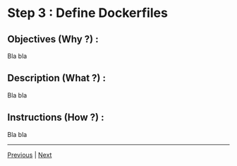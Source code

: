 Step 3 : Define Dockerfiles
==

Objectives (Why ?) :
--
Bla bla

Description (What ?) :
--
Bla bla

Instructions (How ?) :
--
Bla bla

---
<A href="https://github.com/babonet13/HostYourNode/tree/master/HowTo/2_Installapplications">Previous<A/> | <A href="https://github.com/babonet13/HostYourNode/tree/master/HowTo/4_BuildImages">Next<A/> 
